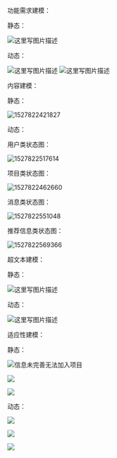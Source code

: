 功能需求建模：

静态：

![这里写图片描述](https://img-blog.csdn.net/20180601005232865?watermark/2/text/aHR0cHM6Ly9ibG9nLmNzZG4ubmV0L0FwYXRoZXRpY2Fs/font/5a6L5L2T/fontsize/400/fill/I0JBQkFCMA==/dissolve/70)

动态：

![这里写图片描述](https://img-blog.csdn.net/20180601005330543?watermark/2/text/aHR0cHM6Ly9ibG9nLmNzZG4ubmV0L0FwYXRoZXRpY2Fs/font/5a6L5L2T/fontsize/400/fill/I0JBQkFCMA==/dissolve/70)
![这里写图片描述](https://img-blog.csdn.net/20180601005432185?watermark/2/text/aHR0cHM6Ly9ibG9nLmNzZG4ubmV0L0FwYXRoZXRpY2Fs/font/5a6L5L2T/fontsize/400/fill/I0JBQkFCMA==/dissolve/70)

内容建模：

静态：

![1527822421827](imgdir/classimg.png)

动态：

用户类状态图：

![1527822517614](imgdir/1527822517614.png)

项目类状态图：

![1527822462660](imgdir/1527822462660.png)

消息类状态图：

![1527822551048](imgdir/1527822551048.png)

推荐信息类状态图：

![1527822569366](imgdir/1527822569366.png)

超文本建模：

静态：

![这里写图片描述](https://img-blog.csdn.net/20180601005456986?watermark/2/text/aHR0cHM6Ly9ibG9nLmNzZG4ubmV0L0FwYXRoZXRpY2Fs/font/5a6L5L2T/fontsize/400/fill/I0JBQkFCMA==/dissolve/70)

动态：

![这里写图片描述](https://img-blog.csdn.net/20180601005520616?watermark/2/text/aHR0cHM6Ly9ibG9nLmNzZG4ubmV0L0FwYXRoZXRpY2Fs/font/5a6L5L2T/fontsize/400/fill/I0JBQkFCMA==/dissolve/70)

适应性建模：

静态：

![信息未完善无法加入项目](imgdir/信息未完善无法加入项目.png)

![](imgdir/用户管理信息.png)

![](imgdir/TIM图片20180602005158.png)

动态：

![](imgdir/TIM图片20180602003625.png)

![](imgdir/TIM图片20180602005653.png)

![](imgdir/TIM图片20180602005845.png)